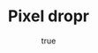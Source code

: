 ---
title: "Pixel dropr"
logo: pixel-dropr.png
tagline: "Create and share elements collections"
categories: [elements]
tags: [collections]
site: http://pixeldropr.com/
pros: []
cons:
    - Sometimes causes bugs
features:
    - Save oftenly used elements
    - Create sets of elements
author:
    name: UI-parade
    url: http://uiparade.com
    logo: /img/ui-parade.png
free: false
price: from $19
version: ["CS4", "CS5", "CS6", "CC"]
platform: ["Windows", "OSX"]

sharing: true
robots: index, follow
published: true

background: "#4CBBFA"
video: 
---